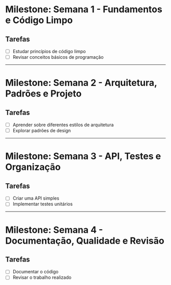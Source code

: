# Milestone: Semana 1 - Fundamentos e Código Limpo

## Tarefas
- [ ] Estudar princípios de código limpo
- [ ] Revisar conceitos básicos de programação

---

# Milestone: Semana 2 - Arquitetura, Padrões e Projeto

## Tarefas
- [ ] Aprender sobre diferentes estilos de arquitetura
- [ ] Explorar padrões de design

---

# Milestone: Semana 3 - API, Testes e Organização

## Tarefas
- [ ] Criar uma API simples
- [ ] Implementar testes unitários

---

# Milestone: Semana 4 - Documentação, Qualidade e Revisão

## Tarefas
- [ ] Documentar o código
- [ ] Revisar o trabalho realizado